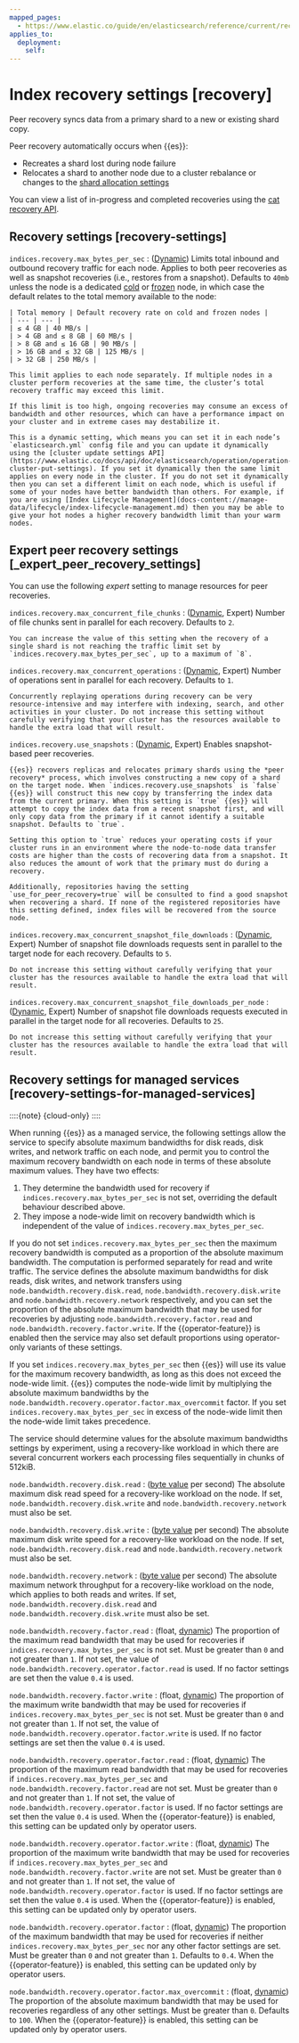 ```yaml
---
mapped_pages:
  - https://www.elastic.co/guide/en/elasticsearch/reference/current/recovery.html
applies_to:
  deployment:
    self:
---
```


# Index recovery settings [recovery]

Peer recovery syncs data from a primary shard to a new or existing shard copy.

Peer recovery automatically occurs when {{es}}:

* Recreates a shard lost during node failure
* Relocates a shard to another node due to a cluster rebalance or changes to the [shard allocation settings](/reference/elasticsearch/configuration-reference/cluster-level-shard-allocation-routing-settings.md)

You can view a list of in-progress and completed recoveries using the [cat recovery API](https://www.elastic.co/docs/api/doc/elasticsearch/operation/operation-cat-recovery).


## Recovery settings [recovery-settings]

`indices.recovery.max_bytes_per_sec`
:   ([Dynamic](https://www.elastic.co/docs/api/doc/elasticsearch/operation/operation-cluster-put-settings)) Limits total inbound and outbound recovery traffic for each node. Applies to both peer recoveries as well as snapshot recoveries (i.e., restores from a snapshot). Defaults to `40mb` unless the node is a dedicated [cold](docs-content://manage-data/lifecycle/data-tiers.md#cold-tier) or [frozen](docs-content://manage-data/lifecycle/data-tiers.md#frozen-tier) node, in which case the default relates to the total memory available to the node:

    | Total memory | Default recovery rate on cold and frozen nodes |
    | --- | --- |
    | ≤ 4 GB | 40 MB/s |
    | > 4 GB and ≤ 8 GB | 60 MB/s |
    | > 8 GB and ≤ 16 GB | 90 MB/s |
    | > 16 GB and ≤ 32 GB | 125 MB/s |
    | > 32 GB | 250 MB/s |

    This limit applies to each node separately. If multiple nodes in a cluster perform recoveries at the same time, the cluster’s total recovery traffic may exceed this limit.

    If this limit is too high, ongoing recoveries may consume an excess of bandwidth and other resources, which can have a performance impact on your cluster and in extreme cases may destabilize it.

    This is a dynamic setting, which means you can set it in each node’s `elasticsearch.yml` config file and you can update it dynamically using the [cluster update settings API](https://www.elastic.co/docs/api/doc/elasticsearch/operation/operation-cluster-put-settings). If you set it dynamically then the same limit applies on every node in the cluster. If you do not set it dynamically then you can set a different limit on each node, which is useful if some of your nodes have better bandwidth than others. For example, if you are using [Index Lifecycle Management](docs-content://manage-data/lifecycle/index-lifecycle-management.md) then you may be able to give your hot nodes a higher recovery bandwidth limit than your warm nodes.



## Expert peer recovery settings [_expert_peer_recovery_settings]

You can use the following *expert* setting to manage resources for peer recoveries.

`indices.recovery.max_concurrent_file_chunks`
:   ([Dynamic](https://www.elastic.co/docs/api/doc/elasticsearch/operation/operation-cluster-put-settings), Expert) Number of file chunks sent in parallel for each recovery. Defaults to `2`.

    You can increase the value of this setting when the recovery of a single shard is not reaching the traffic limit set by `indices.recovery.max_bytes_per_sec`, up to a maximum of `8`.


`indices.recovery.max_concurrent_operations`
:   ([Dynamic](https://www.elastic.co/docs/api/doc/elasticsearch/operation/operation-cluster-put-settings), Expert) Number of operations sent in parallel for each recovery. Defaults to `1`.

    Concurrently replaying operations during recovery can be very resource-intensive and may interfere with indexing, search, and other activities in your cluster. Do not increase this setting without carefully verifying that your cluster has the resources available to handle the extra load that will result.


`indices.recovery.use_snapshots`
:   ([Dynamic](https://www.elastic.co/docs/api/doc/elasticsearch/operation/operation-cluster-put-settings), Expert) Enables snapshot-based peer recoveries.

    {{es}} recovers replicas and relocates primary shards using the *peer recovery* process, which involves constructing a new copy of a shard on the target node. When `indices.recovery.use_snapshots` is `false` {{es}} will construct this new copy by transferring the index data from the current primary. When this setting is `true` {{es}} will attempt to copy the index data from a recent snapshot first, and will only copy data from the primary if it cannot identify a suitable snapshot. Defaults to `true`.

    Setting this option to `true` reduces your operating costs if your cluster runs in an environment where the node-to-node data transfer costs are higher than the costs of recovering data from a snapshot. It also reduces the amount of work that the primary must do during a recovery.

    Additionally, repositories having the setting `use_for_peer_recovery=true` will be consulted to find a good snapshot when recovering a shard. If none of the registered repositories have this setting defined, index files will be recovered from the source node.


`indices.recovery.max_concurrent_snapshot_file_downloads`
:   ([Dynamic](https://www.elastic.co/docs/api/doc/elasticsearch/operation/operation-cluster-put-settings), Expert) Number of snapshot file downloads requests sent in parallel to the target node for each recovery. Defaults to `5`.

    Do not increase this setting without carefully verifying that your cluster has the resources available to handle the extra load that will result.


`indices.recovery.max_concurrent_snapshot_file_downloads_per_node`
:   ([Dynamic](https://www.elastic.co/docs/api/doc/elasticsearch/operation/operation-cluster-put-settings), Expert) Number of snapshot file downloads requests executed in parallel in the target node for all recoveries. Defaults to `25`.

    Do not increase this setting without carefully verifying that your cluster has the resources available to handle the extra load that will result.



## Recovery settings for managed services [recovery-settings-for-managed-services]

::::{note}
{cloud-only}
::::


When running {{es}} as a managed service, the following settings allow the service to specify absolute maximum bandwidths for disk reads, disk writes, and network traffic on each node, and permit you to control the maximum recovery bandwidth on each node in terms of these absolute maximum values. They have two effects:

1. They determine the bandwidth used for recovery if `indices.recovery.max_bytes_per_sec` is not set, overriding the default behaviour described above.
2. They impose a node-wide limit on recovery bandwidth which is independent of the value of `indices.recovery.max_bytes_per_sec`.

If you do not set `indices.recovery.max_bytes_per_sec` then the maximum recovery bandwidth is computed as a proportion of the absolute maximum bandwidth. The computation is performed separately for read and write traffic. The service defines the absolute maximum bandwidths for disk reads, disk writes, and network transfers using `node.bandwidth.recovery.disk.read`, `node.bandwidth.recovery.disk.write` and `node.bandwidth.recovery.network` respectively, and you can set the proportion of the absolute maximum bandwidth that may be used for recoveries by adjusting `node.bandwidth.recovery.factor.read` and `node.bandwidth.recovery.factor.write`. If the {{operator-feature}} is enabled then the service may also set default proportions using operator-only variants of these settings.

If you set `indices.recovery.max_bytes_per_sec` then {{es}} will use its value for the maximum recovery bandwidth, as long as this does not exceed the node-wide limit. {{es}} computes the node-wide limit by multiplying the absolute maximum bandwidths by the `node.bandwidth.recovery.operator.factor.max_overcommit` factor. If you set `indices.recovery.max_bytes_per_sec` in excess of the node-wide limit then the node-wide limit takes precedence.

The service should determine values for the absolute maximum bandwidths settings by experiment, using a recovery-like workload in which there are several concurrent workers each processing files sequentially in chunks of 512kiB.

`node.bandwidth.recovery.disk.read`
:   ([byte value](/reference/elasticsearch/rest-apis/api-conventions.md#byte-units) per second) The absolute maximum disk read speed for a recovery-like workload on the node. If set, `node.bandwidth.recovery.disk.write` and `node.bandwidth.recovery.network` must also be set.

`node.bandwidth.recovery.disk.write`
:   ([byte value](/reference/elasticsearch/rest-apis/api-conventions.md#byte-units) per second) The absolute maximum disk write speed for a recovery-like workload on the node. If set, `node.bandwidth.recovery.disk.read` and `node.bandwidth.recovery.network` must also be set.

`node.bandwidth.recovery.network`
:   ([byte value](/reference/elasticsearch/rest-apis/api-conventions.md#byte-units) per second) The absolute maximum network throughput for a recovery-like workload on the node, which applies to both reads and writes. If set, `node.bandwidth.recovery.disk.read` and `node.bandwidth.recovery.disk.write` must also be set.

`node.bandwidth.recovery.factor.read`
:   (float, [dynamic](docs-content://deploy-manage/deploy/self-managed/configure-elasticsearch.md#dynamic-cluster-setting)) The proportion of the maximum read bandwidth that may be used for recoveries if `indices.recovery.max_bytes_per_sec` is not set. Must be greater than `0` and not greater than `1`. If not set, the value of `node.bandwidth.recovery.operator.factor.read` is used. If no factor settings are set then the value `0.4` is used.

`node.bandwidth.recovery.factor.write`
:   (float, [dynamic](docs-content://deploy-manage/deploy/self-managed/configure-elasticsearch.md#dynamic-cluster-setting)) The proportion of the maximum write bandwidth that may be used for recoveries if `indices.recovery.max_bytes_per_sec` is not set. Must be greater than `0` and not greater than `1`. If not set, the value of `node.bandwidth.recovery.operator.factor.write` is used. If no factor settings are set then the value `0.4` is used.

`node.bandwidth.recovery.operator.factor.read`
:   (float, [dynamic](docs-content://deploy-manage/deploy/self-managed/configure-elasticsearch.md#dynamic-cluster-setting)) The proportion of the maximum read bandwidth that may be used for recoveries if `indices.recovery.max_bytes_per_sec` and `node.bandwidth.recovery.factor.read` are not set. Must be greater than `0` and not greater than `1`. If not set, the value of `node.bandwidth.recovery.operator.factor` is used. If no factor settings are set then the value `0.4` is used. When the {{operator-feature}} is enabled, this setting can be updated only by operator users.

`node.bandwidth.recovery.operator.factor.write`
:   (float, [dynamic](docs-content://deploy-manage/deploy/self-managed/configure-elasticsearch.md#dynamic-cluster-setting)) The proportion of the maximum write bandwidth that may be used for recoveries if `indices.recovery.max_bytes_per_sec` and `node.bandwidth.recovery.factor.write` are not set. Must be greater than `0` and not greater than `1`. If not set, the value of `node.bandwidth.recovery.operator.factor` is used. If no factor settings are set then the value `0.4` is used. When the {{operator-feature}} is enabled, this setting can be updated only by operator users.

`node.bandwidth.recovery.operator.factor`
:   (float, [dynamic](docs-content://deploy-manage/deploy/self-managed/configure-elasticsearch.md#dynamic-cluster-setting)) The proportion of the maximum bandwidth that may be used for recoveries if neither `indices.recovery.max_bytes_per_sec` nor any other factor settings are set. Must be greater than `0` and not greater than `1`. Defaults to `0.4`. When the {{operator-feature}} is enabled, this setting can be updated only by operator users.

`node.bandwidth.recovery.operator.factor.max_overcommit`
:   (float, [dynamic](docs-content://deploy-manage/deploy/self-managed/configure-elasticsearch.md#dynamic-cluster-setting)) The proportion of the absolute maximum bandwidth that may be used for recoveries regardless of any other settings. Must be greater than `0`. Defaults to `100`. When the {{operator-feature}} is enabled, this setting can be updated only by operator users.

